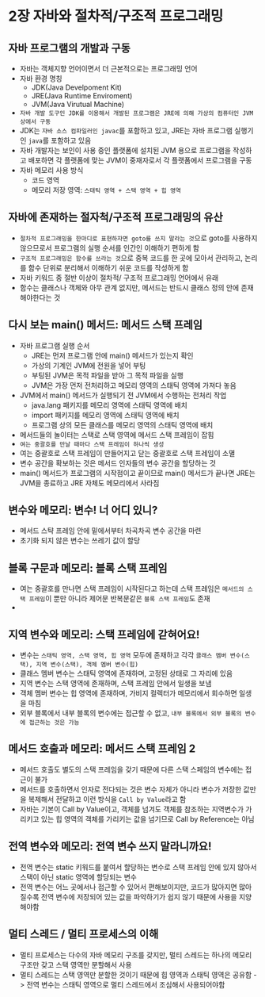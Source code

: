 # 2장 자바와 절차적/구조적 프로그래밍

## 자바 프로그램의 개발과 구동
- 자바는 객체지향 언어이면서 더 근본적으로는 프로그래밍 언어
- 자바 환경 명칭
  - JDK(Java Develpoment Kit)
  - JRE(Java Runtime Enviroment)
  - JVM(Java Virutual Machine)
- `자바 개발 도구인 JDK를 이용해서 개발된 프로그램은 JRE에 의해 가상의 컴퓨터인 JVM 상에서 구동`
- JDK는 `자바 소스 컴파일러인 javac`를 포함하고 있고, JRE는 자바 프로그램 실행기인 `java`를 포함하고 있음
- 자바 개발자는 보인이 사용 중인 플랫폼에 설치된 JVM 용으로 프로그램을 작성하고 배포하면 각 플랫폼에 맞는 JVM이 중재자로서 각 플랫폼에서 프로그램을 구동
- 자바 메모리 사용 방식
  - 코드 영역
  - 메모리 저장 영역: `스태틱 영역 + 스택 영역 + 힙 영역`


## 자바에 존재하는 절자척/구조적 프로그래밍의 유산
- `절차적 프로그래밍을 한마디로 표현하자면 goto를 쓰지 말라는 것`으로 goto를 사용하지 않으므로서 프로그램의 실행 순서를 인간인 이해하기 편하게 함
- `구조적 프로그래밍은 함수를 쓰라는 것`으로 중복 코드를 한 곳에 모아서 관리하고, 논리를 함수 단위로 분리해서 이해하기 쉬운 코드를 작성하게 함
- 자바 키워드 중 절반 이상이 절차적/ 구조적 프로그래밍 언어에서 유래
- 함수는 클래스나 객체와 아무 관계 없지만, 메서드는 반드시 클래스 정의 안에 존재해야한다는 것


## 다시 보는 main() 메서드: 메서드 스택 프레임
- 자바 프로그램 실행 순서
  - JRE는 먼저 프로그램 안에 main() 메서드가 있는지 확인
  - 가상의 기계인 JVM에 전원을 넣어 부팅
  - 부팅된 JVM은 목적 파일을 받아 그 목적 파일을 실행
  - JVM은 가장 먼저 전처리하고 메모리 영역의 스태틱 영역에 가져다 놓음
- JVM에서 main() 메서드가 실행되기 전 JVM에서 수행하는 전처리 작업
  - java.lang 패키지를 메모리 영역에 스태틱 영역에 배치
  - import 패키지를 메모리 영역에 스태틱 영역에 배치
  - 프로그램 상의 모든 클래스를 메모리 영역의 스태틱 영역에 배치
- 메서드들의 놀이터는 스택로 스택 영역에 메서드 스택 프레임이 잡힘
- `여는 중괄호를 만날 때마다 스택 프레임이 하나씩 생성`
- 여는 중괄호로 스택 프레임이 만들어지고 닫는 중괄호로 스택 프레임이 소멸
- 변수 공간을 확보하는 것은 메서드 인자들의 변수 공간을 할당하는 것
- main() 메서드가 프로그램의 시작점이고 끝이므로 main() 메서드가 끝나면 JRE는 JVM을 종료하고 JRE 자체도 메모리에서 사라짐


## 변수와 메모리: 변수! 너 어디 있니?
- 메서드 스탹 프레임 안에 밑에서부터 차곡차곡 변수 공간을 마련
- 초기화 되지 않은 변수는 쓰레기 값이 할당


## 블록 구문과 메모리: 블록 스택 프레임
- 여는 중괄호를 만나면 스택 프레임이 시작된다고 하는데 스택 프레임은 `메서드의 스택 프레임`이 뿐만 아니라 제어문 반복문같은 `블록 스택 프레임`도 존재
- 


## 지역 변수와 메모리: 스택 프레임에 갇혀어요!
- 변수는 `스태틱 영역, 스택 영역, 힙 영역` 모두에 존재하고 각각 `클래스 멤버 변수(스택), 지역 변수(스택), 객체 멤버 변수(힙)`
- 클래스 멤버 변수는 스태틱 영역에 존재하며, 고정된 상태로 그 자리에 있음
- 지역 변수는 스택 영역에 존재하며, 스택 프레임 안에서 일생을 보냄
- 객체 멤버 변수는 힙 영역에 존재하며, 가비지 컬렉터가 메모리에서 회수하면 일생을 마침
- 외부 블록에서 내부 블록의 변수에는 접근할 수 없고, `내부 블록에서 외부 블록의 변수에 접근하는 것은 가능`

## 메서드 호출과 메모리: 메서드 스택 프레임 2
- 메서드 호출도 별도의 스택 프레임을 갖기 때문에 다른 스택 스페임의 변수에는 접근이 불가
- 메서드를 호출하면서 인자로 전다되는 것은 변수 자체가 아니라 변수가 저장한 값만을 복제해서 전달하고 이런 방식을 `Call by Value`라고 함
- 자바는 기본이 Call by Value이고, 객체를 넘겨도 객체를 참조하는 지역변수가 가리키고 있는 힙 영역의 객체를 가리키는 값을 넘기므로 Call by Reference는 아님

## 전역 변수와 메모리: 전역 변수 쓰지 말라니까요!
- 전역 변수는 static 키워드를 붙여서 할당하는 변수로 스택 프레임 안에 있지 않아서 스택이 아닌 static 영역에 할당되는 변수
- 전역 변수는 어느 곳에서나 접근할 수 있어서 편해보이지만, 코드가 많아지면 많아질수록 전역 변수에 저장되어 있는 값을 파악하기가 쉽지 않기 때문에 사용을 지양해야함

## 멀티 스레드 / 멀티 프로세스의 이해
- 멀티 프로세스는 다수의 자바 메모리 구조를 갖지만, 멀티 스레드는 하나의 메모리 구조만 갖고 스택 영역만 분할해서 사용
- 멀티 스레드는 스택 영역만 분할한 것이기 때문에 힙 영역과 스태틱 영역은 공유함 -> 전역 변수는 스태틱 영역으로 멀티 스레드에서 조심해서 사용되어야함
